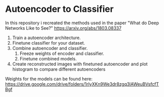 # Autoencoder to Classifier

In this repository i recreated the methods used in the paper "What do Deep Networks Like to See?" https://arxiv.org/abs/1803.08337 

1. Train a autoencoder architecture.
1. Finetune classifier for your dataset.
1. Combine autoencoder and classifier.
    1. Freeze weights of encoder and classifier.
    1. Finetune combined models.
1. Create reconstructed images with finetuned autoencoder and plot histogram to compare different autoencoders

Weights for the models can be found here: https://drive.google.com/drive/folders/1rIyXKn9We3dr8zgq3lAWeuBVsfcfTBgf

